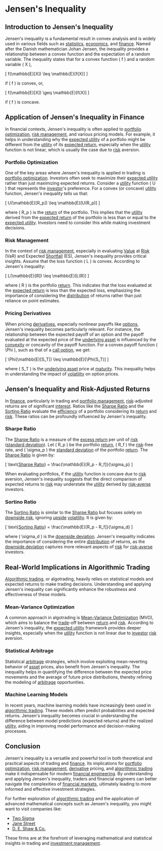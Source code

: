 # Jensen's Inequality

## Introduction to Jensen's Inequality

Jensen's inequality is a fundamental result in convex analysis and is widely used in various fields such as [statistics](../s/statistics.md), [economics](../e/economics.md), and [finance](../f/finance.md). Named after the Danish mathematician Johan Jensen, the inequality provides a relationship between a convex function and the expectation of a random variable. The inequality states that for a convex function \( f \) and a random variable \( X \),

\[ f(\mathbb{E}[X]) \leq \mathbb{E}[f(X)] \]

if \( f \) is convex, or,

\[ f(\mathbb{E}[X]) \geq \mathbb{E}[f(X)] \]

if \( f \) is concave. 

## Application of Jensen's Inequality in Finance

In financial contexts, Jensen's inequality is often applied to [portfolio optimization](../p/portfolio_optimization.md), [risk management](../r/risk_management.md), and various pricing models. For example, it helps in understanding why the [expected utility](../e/expected_utility.md) of a portfolio might be different from the [utility](../u/utility.md) of its [expected return](../e/expected_return.md), especially when the [utility](../u/utility.md) function is not linear, which is usually the case due to [risk](../r/risk.md) aversion. 

### Portfolio Optimization

One of the key areas where Jensen's inequality is applied in trading is [portfolio optimization](../p/portfolio_optimization.md). Investors often seek to maximize their [expected utility](../e/expected_utility.md) rather than just maximizing expected returns. Consider a [utility](../u/utility.md) function \( U \) that represents the [investor](../i/investor.md)'s preference. For a convex (or concave) [utility](../u/utility.md) function, Jensen's inequality tells us that:

\[ U(\mathbb{E}[R_p]) \leq \mathbb{E}[U(R_p)] \]

where \( R_p \) is the [return](../r/return.md) of the portfolio. This implies that the [utility](../u/utility.md) derived from the [expected return](../e/expected_return.md) of the portfolio is less than or equal to the [expected utility](../e/expected_utility.md). Investors need to consider this while making investment decisions.

### Risk Management

In the context of [risk management](../r/risk_management.md), especially in evaluating [Value](../v/value.md) at [Risk](../r/risk.md) (VaR) and Expected [Shortfall](../s/shortfall.md) (ES), Jensen's inequality provides critical insights. Assume that the loss function \( L \) is convex. According to Jensen's inequality:

\[ L(\mathbb{E}[R]) \leq \mathbb{E}[L(R)] \]

where \( R \) is the portfolio [return](../r/return.md). This indicates that the loss evaluated at the [expected return](../e/expected_return.md) is less than the expected loss, emphasizing the importance of considering the [distribution](../d/distribution.md) of returns rather than just reliance on point estimates.

### Pricing Derivatives

When pricing [derivatives](../d/derivatives.md), especially nonlinear payoffs like [options](../o/options.md), Jensen's inequality becomes particularly relevant. For instance, the relationship between the expected payoff of an option and the payoff evaluated at the expected price of the [underlying asset](../u/underlying_asset.md) is influenced by the [convexity](../c/convexity.md) or concavity of the payoff function. For a convex payoff function \( \Phi \), such as that of a [call option](../c/call_option.md), we get:

\[ \Phi(\mathbb{E}[S_T]) \leq \mathbb{E}[\Phi(S_T)] \]

where \( S_T \) is the [underlying asset](../u/underlying_asset.md) price at [maturity](../m/maturity.md). This inequality helps in understanding the impact of [volatility](../v/volatility.md) on option prices.

## Jensen's Inequality and Risk-Adjusted Returns

In [finance](../f/finance.md), particularly in trading and [portfolio management](../p/portfolio_management.md), [risk](../r/risk.md)-adjusted returns are of significant [interest](../i/interest.md). Ratios like the [Sharpe Ratio](../s/sharpe_ratio.md) and the [Sortino Ratio](../s/sortino_ratio.md) evaluate the [efficiency](../e/efficiency.md) of a portfolio considering its [return](../r/return.md) and [risk](../r/risk.md). These ratios can be profoundly influenced by Jensen's inequality.

### Sharpe Ratio

The [Sharpe Ratio](../s/sharpe_ratio.md) is a measure of the [excess return](../e/excess_return.md) per unit of [risk](../r/risk.md) ([standard deviation](../s/standard_deviation.md)). Let \( R_p \) be the portfolio [return](../r/return.md), \( R_f \) the [risk](../r/risk.md)-free rate, and \( \sigma_p \) the [standard deviation](../s/standard_deviation.md) of the portfolio [return](../r/return.md). The [Sharpe Ratio](../s/sharpe_ratio.md) is given by:

\[ \text{[Sharpe Ratio](../s/sharpe_ratio.md)} = \frac{\mathbb{E}[R_p - R_f]}{\sigma_p} \]

When evaluating portfolios, if the [utility](../u/utility.md) function is concave due to [risk](../r/risk.md) aversion, Jensen's inequality suggests that the direct comparison of expected returns to [risk](../r/risk.md) may understate the [utility](../u/utility.md) derived by [risk-averse](../r/risk-averse.md) investors.

### Sortino Ratio

The [Sortino Ratio](../s/sortino_ratio.md) is similar to the [Sharpe Ratio](../s/sharpe_ratio.md) but focuses solely on [downside risk](../d/downside_risk.md), ignoring [upside](../u/upside.md) [volatility](../v/volatility.md). It is given by:

\[ \text{[Sortino Ratio](../s/sortino_ratio.md)} = \frac{\mathbb{E}[R_p - R_f]}{\sigma_d} \]

where \( \sigma_d \) is the [downside deviation](../d/downside_deviation.md). Jensen's inequality indicates the importance of considering the entire [distribution](../d/distribution.md) of returns, as the [downside deviation](../d/downside_deviation.md) captures more relevant aspects of [risk](../r/risk.md) for [risk-averse](../r/risk-averse.md) investors.

## Real-World Implications in Algorithmic Trading

[Algorithmic trading](../a/algorithmic_trading.md), or algotrading, heavily relies on statistical models and expected returns to make trading decisions. Understanding and applying Jensen's inequality can significantly enhance the robustness and effectiveness of these models.

### Mean-Variance Optimization

A common approach in algotrading is [Mean-Variance Optimization](../m/mean-variance_optimization.md) (MVO), which aims to balance the [trade](../t/trade.md)-off between [return](../r/return.md) and [risk](../r/risk.md). According to Jensen's inequality, the [expected utility](../e/expected_utility.md) framework provides deeper insights, especially when the [utility](../u/utility.md) function is not linear due to [investor](../i/investor.md) [risk](../r/risk.md) aversion.

### Statistical Arbitrage

Statistical [arbitrage](../a/arbitrage.md) strategies, which involve exploiting mean-reverting behavior of [asset](../a/asset.md) prices, also benefit from Jensen's inequality. The inequality helps in quantifying the difference between the expected price movements and the average of future price distributions, thereby refining the modeling of [arbitrage](../a/arbitrage.md) opportunities.

### Machine Learning Models

In recent years, machine learning models have increasingly been used in [algorithmic trading](../a/algorithmic_trading.md). These models often predict probabilities and expected returns. Jensen's inequality becomes crucial in understanding the difference between model predictions (expected returns) and the realized [utility](../u/utility.md), aiding in improving model performance and decision-making processes.

## Conclusion

Jensen's inequality is a versatile and powerful tool in both theoretical and practical aspects of trading and [finance](../f/finance.md). Its implications for [portfolio optimization](../p/portfolio_optimization.md), [risk management](../r/risk_management.md), [derivative](../d/derivative.md) pricing, and [algorithmic trading](../a/algorithmic_trading.md) make it indispensable for modern [financial engineering](../f/financial_engineering.md). By understanding and applying Jensen's inequality, traders and financial engineers can better navigate the complexities of [financial markets](../f/financial_market.md), ultimately leading to more informed and effective investment strategies.

For further exploration of [algorithmic trading](../a/algorithmic_trading.md) and the application of advanced mathematical concepts such as Jensen's inequality, you might want to visit companies like:

- [Two Sigma](https://www.twosigma.com/)
- [Jane Street](https://www.janestreet.com/)
- [D. E. Shaw & Co.](https://www.deshaw.com/)

These firms are at the forefront of leveraging mathematical and statistical insights in trading and [investment management](../i/investment_management.md).
